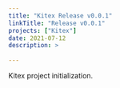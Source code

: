 ```yaml
---
title: "Kitex Release v0.0.1"
linkTitle: "Release v0.0.1"
projects: ["Kitex"]
date: 2021-07-12
description: >
  
---
```


Kitex project initialization.